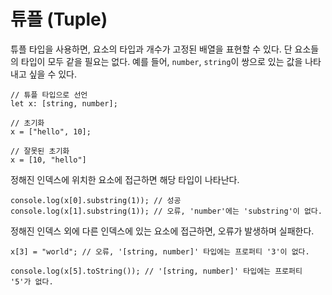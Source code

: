 # 튜플 (Tuple)

튜플 타입을 사용하면, 요소의 타입과 개수가 고정된 배열을 표현할 수 있다. 단 요소들의 타입이 모두 같을 필요는 없다. 예를 들어, `number`, `string`이 쌍으로 있는 값을 나타내고 싶을 수 있다.

```Ts
// 튜플 타입으로 선언
let x: [string, number];

// 초기화
x = ["hello", 10];

// 잘못된 초기화
x = [10, "hello"]
```

정해진 인덱스에 위치한 요소에 접근하면 해당 타입이 나타난다.

```Ts
console.log(x[0].substring(1)); // 성공
console.log(x[1].substring(1)); // 오류, 'number'에는 'substring'이 없다.
```

정해진 인덱스 외에 다른 인덱스에 있는 요소에 접근하면, 오류가 발생하며 실패한다.

```Ts
x[3] = "world"; // 오류, '[string, number]' 타입에는 프로퍼티 '3'이 없다.

console.log(x[5].toString()); // '[string, number]' 타입에는 프로퍼티 '5'가 없다.
```
